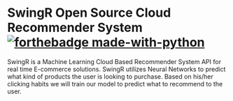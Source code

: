 # SwingR Open Source Cloud Recommender System [![forthebadge made-with-python](http://ForTheBadge.com/images/badges/made-with-python.svg)](https://www.python.org/)
SwingR is a Machine Learning Cloud Based Recommender System API for real time E-commerce solutions. SwingR utilizes Neural Networks to predict what kind of products the user is looking to purchase. Based on his/her clicking habits we will train our model to predict what to recommend to the user.
